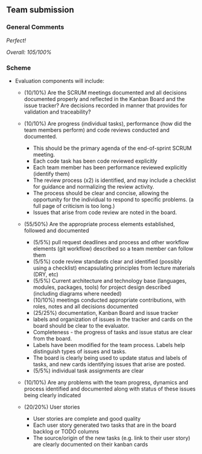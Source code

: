 ## Team submission

### General Comments
_Perfect!_

_Overall: 105/100%_

### Scheme
* Evaluation components will include:
    * (10/10%) Are the SCRUM meetings documented and all decisions documented properly and reflected in the Kanban Board and the issue tracker? Are decisions recorded in manner that provides for validation and traceability? 

    * (10/10%) Are progress (individual tasks), performance (how did the team members perform) and code reviews conducted and documented.
        * This should be the primary agenda of the end-of-sprint SCRUM meeting.
        * Each code task has been code reviewed explicitly
        * Each team member has been performance reviewed explicitly (identify them)
        * The review process (x2) is identified, and may include a checklist for guidance and normalizing the review activity.
        * The process should be clear and concise, allowing the opportunity for the individual to respond to specific problems. (a full page of criticism is too long.)
        * Issues that arise from code review are noted in the board.

    * (55/50%) Are the appropriate process elements established, followed and documented
        * (5/5%) pull request deadlines and process and other workflow elements (git workflow) described so a team member can follow them
        * (5/5%) code review standards clear and identified (possibly using a checklist) encapsulating principles from lecture materials (DRY, etc)
        * (5/5%) Current architecture and technology base (languages, modules, packages, tools) for project design described (including diagrams where needed) 
        * (10/10%) meetings conducted appropriate contributions, with roles, notes and all decisions documented
        * (25/25%) documentation, Kanban Board and issue tracker
        * labels and organization of issues in the tracker and cards on the board should be clear to the evaluator.
        * Completeness - the progress of tasks and issue status are clear from the board.
        * Labels have been modified for the team process. Labels help distinguish types of issues and tasks.
        * The board is clearly being used to update status and labels of tasks, and new cards identifying issues that arise are posted. 
        * (5/5%) individual task assignments are clear

    * (10/10%) Are any problems with the team progress, dynamics and process identified and documented along with status of these issues being clearly indicated
    
    * (20/20%) User stories
        * User stories are complete and good quality
        * Each user story generated two tasks that are in the board backlog or TODO columns 
        * The source/origin of the new tasks (e.g. link to their user story) are clearly documented on their kanban cards
